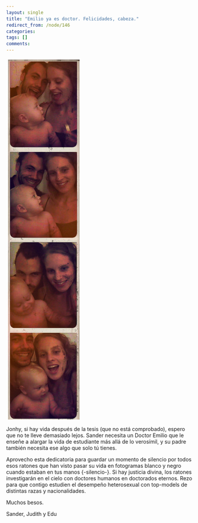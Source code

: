 ```yaml
---
layout: single
title: "Emilio ya es doctor. Felicidades, cabeza."
redirect_from: /node/146
categories:
tags: []
comments: 
---
```

![](/images/posts/2010-08-06-emilio-ya-es-doctor-felicidades-cabeza/photocabine-judith-sander-edu.jpg)

Jonhy, si hay vida después de la tesis (que no está comprobado), espero que no te lleve demasiado lejos. Sander necesita un Doctor Emilio que le enseñe a alargar la vida de estudiante más allá de lo verosímil, y su padre también necesita ese algo que solo tú tienes.

Aprovecho esta dedicatoria para guardar un momento de silencio por todos esos ratones que han visto pasar su vida en fotogramas blanco y negro cuando estaban en tus manos {-silencio-}. Si hay justicia divina, los ratones investigarán en el cielo con doctores humanos en doctorados eternos. Rezo para que contigo estudien el desempeño heterosexual con top-models de distintas razas y nacionalidades.

Muchos besos.

Sander, Judith y Edu
